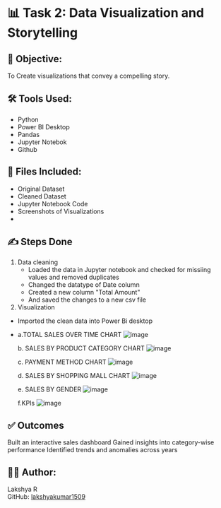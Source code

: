 # :bar_chart: Task 2: Data Visualization and Storytelling

## :rocket:  Objective:
 To Create visualizations that convey a compelling story.
 
## :hammer_and_wrench: Tools Used:
- Python
- Power BI Desktop
- Pandas
- Jupyter Notebok
- Github

## :file_folder: Files Included:
- Original Dataset
- Cleaned Dataset
- Jupyter Notebook Code
- Screenshots of Visualizations
- 

## :writing_hand: Steps Done
1. Data cleaning
     - Loaded the data in Jupyter notebook and checked for missiing values and removed duplicates
     - Changed the datatype of Date column
     - Created a new column "Total Amount"
     - And saved the changes to a new csv file
2.  Visualization
- Imported the clean data into Power Bi desktop

- 
   a.TOTAL SALES OVER TIME CHART
    ![image](https://github.com/user-attachments/assets/68070e07-72df-4ddd-966d-7a26db89f83a)





  b. SALES BY PRODUCT CATEGORY CHART
    ![image](https://github.com/user-attachments/assets/049e8ad7-891a-41ac-83d8-d79caed5fc8d)




  c. PAYMENT METHOD CHART
    ![image](https://github.com/user-attachments/assets/8fe38952-3f3b-44fb-9889-baf2a47f3108)



  
  d. SALES BY SHOPPING MALL CHART
    ![image](https://github.com/user-attachments/assets/4f68a1d1-d97f-460a-900c-ca5442394a88)




  
  e. SALES BY GENDER
     ![image](https://github.com/user-attachments/assets/9ce04dc4-1929-4828-ab49-d394d82802c9)



  
  f.KPIs
    ![image](https://github.com/user-attachments/assets/45dd04d2-59aa-4cc8-b083-886a7fbe1957)


  


  

## :white_check_mark: Outcomes
  Built an interactive sales dashboard
  Gained insights into category-wise performance
  Identified trends and anomalies across years

## :woman_technologist: Author:
Lakshya R  
GitHub: [lakshyakumar1509](https://github.com/lakshyakumar1509)

